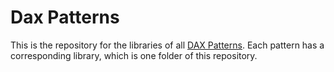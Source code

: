 # Dax Patterns

This is the repository for the libraries of all [DAX Patterns](https://www.daxpatterns.com/). Each pattern has a corresponding library, which is one folder of this repository.
